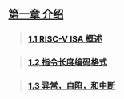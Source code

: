 ## [第一章 介绍](introduction/README.md)
> ### [1.1 RISC-V ISA 概述](introduction/overview.md)

> ### [1.2 指令长度编码格式](introduction/instr-leng-encoding.md)

> ### [1.3 异常，自陷，和中断](introduction/exceptions.md)
